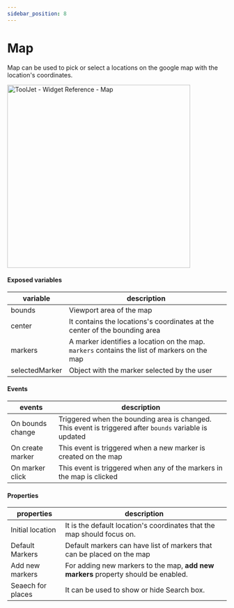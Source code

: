 ```yaml
---
sidebar_position: 8
---
```


# Map

Map can be used to pick or select a locations on the google map with the location's coordinates.

<img class="screenshot-full" src="/img/widgets/map/map.gif" alt="ToolJet - Widget Reference - Map" height="420"/>

#### Exposed variables

| variable      | description |
| ----------- | ----------- |
| bounds      | Viewport area of the map |
| center      | It contains the locations's coordinates at the center of the bounding area |
| markers     | A marker identifies a location on the map. `markers` contains the list of markers on the map |
| selectedMarker | Object with the marker selected by the user |

#### Events

| events      | description |
| ----------- | ----------- |
| On bounds change | Triggered when the bounding area is changed. This event is triggered after `bounds` variable is updated |
| On create marker | This event is triggered when a new marker is created on the map |
| On marker click | This event is triggered when any of the markers in the map is clicked |

#### Properties

| properties      | description |
| ----------- | ----------- |
| Initial location | It is the default location's coordinates that the map should focus on. |
| Default Markers | Default markers can have list of markers that can be placed on the map |
| Add new markers | For adding new markers to the map, **add new markers** property should be enabled. |
| Seaech for places | It can be used to show or hide Search box. |